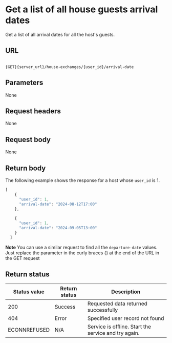 # Get a list of all house guests arrival dates

Get a list of all arrival dates for all the host's guests.

## URL

```shell

{GET}{server_url}/house-exchanges/{user_id}/arrival-date
```

## Parameters

None

## Request headers

None

## Request body

None

## Return body

The following example shows the response for a host whose `user_id` is 1.

```js
[
    {
      "user_id": 1,
      "arrival-date": "2024-08-12T17:00"
    },
    
    {
      "user_id": 1,
      "arrival-date": "2024-09-05T13:00"
    }
  ]
```

**Note** You can use a similar request to find all the `departure-date` values. Just replace the parameter in the curly braces {} at the end of the URL in the GET request

## Return status

| Status value | Return status | Description |
| ------------- | ----------- | ----------- |
| 200 | Success | Requested data returned successfully |
| 404 | Error | Specified user record not found |
| ECONNREFUSED | N/A | Service is offline. Start the service and try again. |
